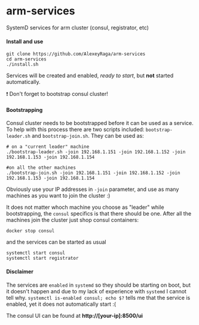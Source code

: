 # arm-services
SystemD services for arm cluster (consul, registrator, etc)

#### Install and use

    git clone https://github.com/AlexeyRaga/arm-services
    cd arm-services
    ./install.sh

Services will be created and enabled, _ready to start_, but **not** started automatically.

:exclamation: Don't forget to bootstrap consul cluster!

#### Bootstrapping

Consul cluster needs to be bootstrapped before it can be used as a service.
To help with this process there are two scripts included: `bootstrap-leader.sh` and `bootstrap-join.sh`.
They can be used as:

    # on a "current leader" machine
    ./bootstrap-leader.sh -join 192.168.1.151 -join 192.168.1.152 -join 192.168.1.153 -join 192.168.1.154
    
    #on all the other machines
    ./bootstrap-join.sh -join 192.168.1.151 -join 192.168.1.152 -join 192.168.1.153 -join 192.168.1.154

Obviously use your IP addresses in `-join` parameter, and use as many machines as you want to join the cluster :)

It does not matter whoch machine you choose as "leader" while bootstrapping, the `consul` specifics is that there should be one. After all the machines join the cluster just shop consul containers:

    docker stop consul
    
and the services can be started as usual

    systemctl start consul
    systemctl start registrator

#### Disclaimer

The services are `enabled` in `systemd` so they should be starting on boot, but it doesn't happen and due to my lack of experience with `systemd` I cannot tell why. 
`systemctl is-enabled consul; echo $?` tells me that the service is enabled, yet it does not automatically start :(

The consul UI can be found at **http://[your-ip]:8500/ui**
